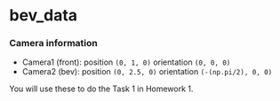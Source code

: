 # bev_data

### Camera information

* Camera1 (front): position `(0, 1, 0)` orientation `(0, 0, 0)`
* Camera2 (bev): position `(0, 2.5, 0)` orientation `(-(np.pi/2), 0, 0)`

You will use these to do the Task 1 in Homework 1.
